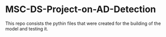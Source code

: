 # MSC-DS-Project-on-AD-Detection
This repo consists the pythin files that were created for the building of the model and testing it. 
